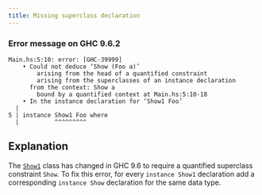 ```yaml
---
title: Missing superclass declaration
---
```


### Error message on GHC 9.6.2

```
Main.hs:5:10: error: [GHC-39999]
    • Could not deduce ‘Show (Foo a)’
        arising from the head of a quantified constraint
        arising from the superclasses of an instance declaration
      from the context: Show a
        bound by a quantified context at Main.hs:5:10-18
    • In the instance declaration for ‘Show1 Foo’
  |
5 | instance Show1 Foo where
  |          ^^^^^^^^^
```

## Explanation

The [`Show1`](https://hackage.haskell.org/package/base-4.18.0.0/docs/Data-Functor-Classes.html#t:Show1) class has
changed in GHC 9.6 to require a quantified superclass constraint `Show`. To fix this error, for every `instance
Show1` declaration add a corresponding `instance Show` declaration for the same data type.
